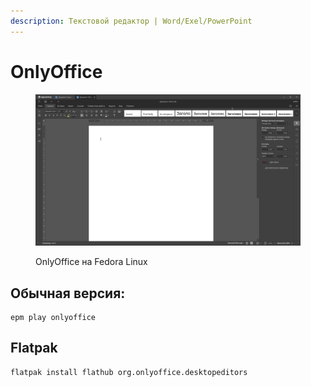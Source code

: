 ```yaml
---
description: Текстовой редактор | Word/Exel/PowerPoint
---
```


# OnlyOffice

<figure><img src="../../../.gitbook/assets/Снимок экрана от 2022-10-29 11-48-09.png" alt=""><figcaption><p>OnlyOffice на Fedora Linux</p></figcaption></figure>

## Обычная версия:

```
epm play onlyoffice
```

## Flatpak

```bash
flatpak install flathub org.onlyoffice.desktopeditors
```
